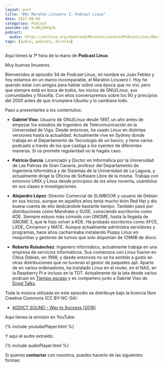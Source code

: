 ```yaml
---
layout: post
title: "#01 Maratón Linuxero I: Podcast Linux"
date: 2017-09-03
categories: Podcast
youtube-id: Yv90j2HVg1Q
podcast:
  audio: https://archive.org/download/MaratonLinuxero1PodcastLinux/Marat%C3%B3n%20Linuxero%201%20PodcastLinux
tags: [audio, podcast, directo]
---
```

Aquí tienes la 1ª hora de la mano de **Podcast Linux**.

Muy buenas linuxeros.

Bienvenidos al episodio 34 de Podcast Linux, mi nombre es Juan Febles y hoy estamos en un marco incomparable, el Maratón Linuxero I. Hoy he querido estar con amigos para hablar sobre una época que no viví, pero que siempre está en boca de todos, los inicios de GNU/Linux, sus comunidades y filosofía. Con ellos conversaremos sobre los 90 y principios del 2000 antes de que irrumpiera Ubuntu y lo cambiara todo.

Paso a presentarles a los contertulios:

* **Gabriel Viso**: Usuario de GNU/Linux desde 1997, un año antes de empezar los estudios de Ingeniero de Telecomunicación en la Universidad de Vigo. Desde entonces, ha usado Linux en distintas versiones hasta la actualidad. Actualmente vive en Sydney donde trabaja en el Departamento de Tecnología de un banco, y tiene varios podcasts a través de los que castiga a los oyentes de diferentes maneras. Si os promete regularidad no le hagáis caso.

* **Patricio García**: Licenciado y Doctor en Informática por la Universidad de Las Palmas de Gran Canaria, profesor del Departamento de Ingeniería Informática y de Sistemas de la Universidad de La Laguna, y actualmente dirige la Oficina de Software Libre de la misma. Trabaja con entornos UNIX y Linux desde principios de los años noventa, usándolos en sus clases e investigaciones.

* **Alejandro López**: Director Comercial de SLIMBOOK y usuario de Debian en sus inicios, aunque en aquellos años tenía mucho tirón Red Hat y dio buena cuenta de ello dedicándole bastante tiempo. También pasó por distribuciones como Mandrake y SUSE, conociendo escritorios como KDE. Siempre estuvo más cómodo con GNOME, hasta la llegada de GNOME 3, que le hizo volver a KDE. Ha probado escritorios como XFCE, LXDE, Cinnamon y MATE. Aunque actualmente administra servidores y programas, hace años cacharreaba instalando Puppy Linux en maquinitas y gestores de turnos que solo disponían de 128MB de disco.

* **Roberto Ruisánchez**: Ingeniero Informático, actualmente trabaja en una empresa de servicios informáticos. Sus comienzos con Linux fueron en Citius Debian, en 1998, y desde entonces no se ha sentido a gusto en otras distribuciones que no tuvieran el gestor de paquetes apt. Aparte de en varios ordenadores, ha instalado Linux en el router, en el NAS, en la Raspberry Pi e incluso en la TDT. Actualmente da la lata desde varios podcast en [Tiempo escaso](https://tiempoescaso.es) y es compañero junto a Gabriel Viso de [Droid Talks](https://avpodcast.net/droidtalks/).

Toda la música utilizada en este episodio se distribuye bajo la licencia libre Creative Commons (CC BY-NC-SA):
* [ADDICT SOUND - Way to Success (2016)](https://www.jamendo.com/track/1334807/way-to-success)

Aquí tienes la emisión en YouTube:

{% include youtubePlayer.html %}

Y aquí el audio extraído:

{% include audioPlayer.html %}

Si quieres **contactar** con nosotros, puedes hacerlo de las siguientes formas:
